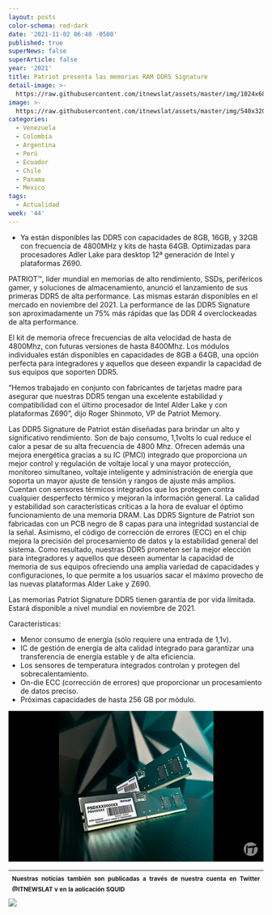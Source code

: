 ```yaml
---
layout: posts
color-schema: red-dark
date: '2021-11-02 06:40 -0500'
published: true
superNews: false
superArticle: false
year: '2021'
title: Patriot presenta las memorias RAM DDR5 Signature
detail-image: >-
  https://raw.githubusercontent.com/itnewslat/assets/master/img/1024x680/RAM-DDR5-g.jpg
image: >-
  https://raw.githubusercontent.com/itnewslat/assets/master/img/540x320/RAM-DDR5-p.jpg
categories:
  - Venezuela
  - Colombia
  - Argentina
  - Perú
  - Ecuador
  - Chile
  - Panama
  - Mexico
tags:
  - Actualidad
week: '44'
---
```

- Ya están disponibles las DDR5 con capacidades de 8GB, 16GB, y 32GB con frecuencia de 4800MHz y kits de hasta 64GB. Optimizadas para procesadores Adler Lake para desktop 12ª generación de Intel y plataformas Z690.

PATRIOT™, líder mundial en memorias de alto rendimiento, SSDs, periféricos gamer, y soluciones de almacenamiento, anunció el lanzamiento de sus primeras DDR5 de alta performance. Las mismas estarán disponibles en el mercado en noviembre del 2021. La performance de las DDR5 Signature son aproximadamente un 75% más rápidas que las DDR 4 overclockeadas de alta performance.
 
El kit de memoria ofrece frecuencias de alta velocidad de hasta de 4800Mhz, con futuras versiones de hasta 8400Mhz. Los módulos individuales están disponibles en capacidades de 8GB a 64GB, una opción perfecta para integradores y aquellos que deseen expandir la capacidad de sus equipos que soporten DDR5.
 
“Hemos trabajado en conjunto con fabricantes de tarjetas madre para asegurar que nuestras DDR5 tengan una excelente estabilidad y compatibilidad con el último procesador de Intel Alder Lake y con plataformas Z690”, dijo Roger Shinmoto, VP de Patriot Memory.
 
Las DDR5 Signature de Patriot están diseñadas para brindar un alto y significativo rendimiento. Son de bajo consumo, 1,1volts lo cual reduce el calor a pesar de su alta frecuencia de 4800 Mhz.
Ofrecen además una mejora energética gracias a su IC (PMCI) integrado que proporciona un mejor control y regulación de voltaje local y una mayor protección, monitoreo simultaneo, voltaje inteligente y administración de energía que soporta un mayor ajuste de tensión y rangos de ajuste más amplios.
Cuentan con sensores térmicos integrados que los protegen contra cualquier desperfecto térmico y mejoran la información general.
La calidad y estabilidad son características críticas a la hora de evaluar el óptimo funcionamiento de una memoria DRAM. Las DDR5 Signture de Patriot son fabricadas con un PCB negro de 8 capas para una integridad sustancial de la señal.
Asimismo, el código de corrección de errores (ECC) en el chip mejora la precisión del procesamiento de datos y la estabilidad general del sistema. Como resultado, nuestras DDR5 prometen ser la mejor elección para integradores y aquellos que deseen aumentar la capacidad de memoria de sus equipos ofreciendo una amplia variedad de capacidades y configuraciones, lo que permite a los usuarios sacar el máximo provecho de las nuevas plataformas Alder Lake y Z690.
 
Las memorias Patriot Signature DDR5 tienen garantía de por vida limitada.
Estará disponible a nivel mundial en noviembre de 2021.
 
Características:
- Menor consumo de energía (sólo requiere una entrada de 1,1v).
- IC de gestión de energía de alta calidad integrado para garantizar una transferencia de energía estable y de alta eficiencia.
- Los sensores de temperatura integrados controlan y protegen del sobrecalentamiento.
- On-die ECC (corrección de errores) que proporcionar un procesamiento de datos preciso.
- Próximas capacidades de hasta 256 GB por módulo.

![](https://raw.githubusercontent.com/itnewslat/assets/master/img/540x320/RAM-DDR5-p.jpg)

<table style="height: 42px;" width="569">
<tbody>
<tr>
<td style="text-align: justify;"><sub><strong>Nuestras noticias también son publicadas a través de nuestra cuenta en Twitter <a href="https://twitter.com/itnewslat?lang=es">@ITNEWSLAT</a> y en la aplicación <a href="https://squidapp.co/en/">SQUID</a></strong></sub></td>
</tr>
</tbody>
</table>

<img src="https://tracker.metricool.com/c3po.jpg?hash=56f88a41e39ab42c063cc51676587a04"/>

